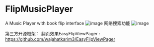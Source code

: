 # FlipMusicPlayer
A Music Player with book flip interface
![image](https://i.ibb.co/7knCjdL/ezgif-com-resize.gif)
网络搜索功能
![image](https://i.ibb.co/9qhDWYc/ezgif-com-video-to-gif.gif)


第三方开源框架：
翻页效果EasyFlipViewPager : https://github.com/wajahatkarim3/EasyFlipViewPager
